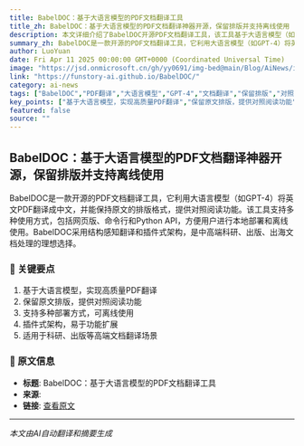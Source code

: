```yaml
---
title: BabelDOC：基于大语言模型的PDF文档翻译工具
title_zh: BabelDOC：基于大语言模型的PDF文档翻译神器开源，保留排版并支持离线使用
description: 本文详细介绍了BabelDOC开源PDF文档翻译工具，该工具基于大语言模型（如GPT-4），能将英文PDF翻译成中文并保持原文排版，支持对照阅读功能，提供网页版、命令行和Python API多种使用方式，支持本地部署和离线使用。
summary_zh: BabelDOC是一款开源的PDF文档翻译工具，它利用大语言模型（如GPT-4）将英文PDF翻译成中文，并能保持原文的排版格式，提供对照阅读功能。该工具支持多种使用方式，包括网页版、命令行和Python API，方便用户进行本地部署和离线使用。BabelDOC采用结构感知翻译和插件式架构，是中高端科研、出版、出海文档处理的理想选择。
author: LuoYuan
date: Fri Apr 11 2025 00:00:00 GMT+0000 (Coordinated Universal Time)
image: "https://jsd.onmicrosoft.cn/gh/yy0691/img-bed@main/Blog/AiNews/img_v3_02l8_e1a2b05a-b4a3-47ce-b2dd-f0d88ba3345g.jpg"
link: "https://funstory-ai.github.io/BabelDOC/"
category: ai-news
tags: ["BabelDOC","PDF翻译","大语言模型","GPT-4","文档翻译","保留排版","对照阅读","开源工具","多语言翻译","本地部署"]
key_points: ["基于大语言模型，实现高质量PDF翻译","保留原文排版，提供对照阅读功能","支持多种部署方式，可离线使用","插件式架构，易于功能扩展","适用于科研、出版等高端文档翻译场景"]
featured: false
source: ""
---
```


## BabelDOC：基于大语言模型的PDF文档翻译神器开源，保留排版并支持离线使用

BabelDOC是一款开源的PDF文档翻译工具，它利用大语言模型（如GPT-4）将英文PDF翻译成中文，并能保持原文的排版格式，提供对照阅读功能。该工具支持多种使用方式，包括网页版、命令行和Python API，方便用户进行本地部署和离线使用。BabelDOC采用结构感知翻译和插件式架构，是中高端科研、出版、出海文档处理的理想选择。

### 🔑 关键要点
1. 基于大语言模型，实现高质量PDF翻译
2. 保留原文排版，提供对照阅读功能
3. 支持多种部署方式，可离线使用
4. 插件式架构，易于功能扩展
5. 适用于科研、出版等高端文档翻译场景


### 📰 原文信息
- **标题**: BabelDOC：基于大语言模型的PDF文档翻译工具
- **来源**: 
- **链接**: [查看原文](https://funstory-ai.github.io/BabelDOC/)

---
*本文由AI自动翻译和摘要生成*
